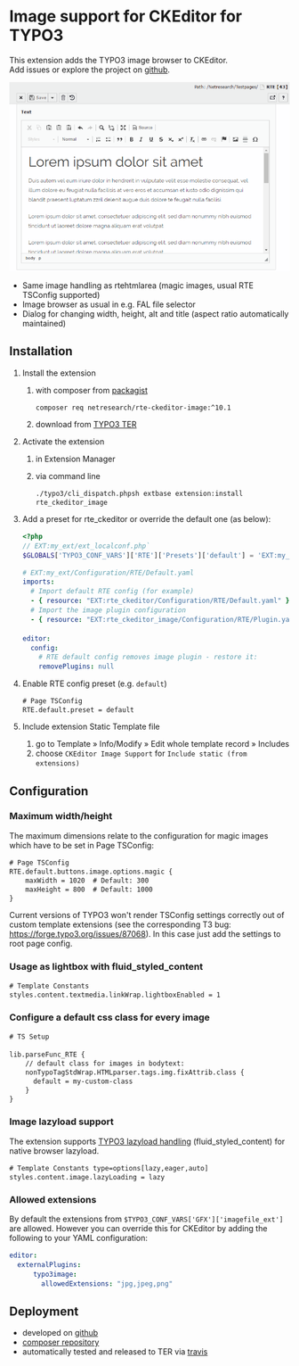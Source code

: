# Image support for CKEditor for TYPO3

This extension adds the TYPO3 image browser to CKEditor.\
Add issues or explore the project on [github](https://github.com/netresearch/t3x-rte_ckeditor_image).

<kbd>![](Resources/Public/Images/demo.gif?raw=true)</kbd>

- Same image handling as rtehtmlarea (magic images, usual RTE TSConfig supported)
- Image browser as usual in e.g. FAL file selector
- Dialog for changing width, height, alt and title (aspect ratio automatically maintained)

## Installation

1. Install the extension

    1. with composer from [packagist](https://packagist.org/packages/netresearch/rte-ckeditor-image)
    
        ```shell
        composer req netresearch/rte-ckeditor-image:^10.1
        ```

    2. download from [TYPO3 TER](https://extensions.typo3.org/extension/rte_ckeditor_image/)

2. Activate the extension

    1. in Extension Manager

    2. via command line

        ```shell
        ./typo3/cli_dispatch.phpsh extbase extension:install rte_ckeditor_image
        ```

3. Add a preset for rte_ckeditor or override the default one (as below):

    ```php
    <?php
    // EXT:my_ext/ext_localconf.php`
    $GLOBALS['TYPO3_CONF_VARS']['RTE']['Presets']['default'] = 'EXT:my_ext/Configuration/RTE/Default.yaml';
    ```

    ```yaml
    # EXT:my_ext/Configuration/RTE/Default.yaml
    imports:
      # Import default RTE config (for example)
      - { resource: "EXT:rte_ckeditor/Configuration/RTE/Default.yaml" }
      # Import the image plugin configuration
      - { resource: "EXT:rte_ckeditor_image/Configuration/RTE/Plugin.yaml" }

    editor:
      config:
        # RTE default config removes image plugin - restore it:
        removePlugins: null
    ```

4. Enable RTE config preset (e.g. `default`)

    ```
    # Page TSConfig
    RTE.default.preset = default
    ```

5. Include extension Static Template file

    1. go to Template » Info/Modify » Edit whole template record » Includes
    2. choose `CKEditor Image Support` for `Include static (from extensions)`

## Configuration

### Maximum width/height

The maximum dimensions relate to the configuration for magic images which have to be set in Page TSConfig:

```
# Page TSConfig
RTE.default.buttons.image.options.magic {
    maxWidth = 1020  # Default: 300
    maxHeight = 800  # Default: 1000
}
```

Current versions of TYPO3 won't render TSConfig settings correctly out of custom template extensions (see the corresponding T3 bug: https://forge.typo3.org/issues/87068).
In this case just add the settings to root page config.


### Usage as lightbox with fluid_styled_content

```
# Template Constants
styles.content.textmedia.linkWrap.lightboxEnabled = 1
```

### Configure a default css class for every image

```
# TS Setup

lib.parseFunc_RTE {
    // default class for images in bodytext:
    nonTypoTagStdWrap.HTMLparser.tags.img.fixAttrib.class {
      default = my-custom-class
    }
}
```

### Image lazyload support

The extension supports [TYPO3 lazyload handling](https://docs.typo3.org/c/typo3/cms-core/master/en-us/Changelog/10.3/Feature-90426-Browser-nativeLazyLoadingForImages.html) (fluid_styled_content) for native browser lazyload.

```
# Template Constants type=options[lazy,eager,auto]
styles.content.image.lazyLoading = lazy
```

### Allowed extensions

By default the extensions from `$TYPO3_CONF_VARS['GFX']['imagefile_ext']` are allowed. However you can override this for CKEditor by adding the following to your YAML configuration:

```yaml
editor:
  externalPlugins:
      typo3image:
        allowedExtensions: "jpg,jpeg,png"
```

## Deployment

- developed on [github](https://github.com/netresearch/t3x-rte_ckeditor_image)
- [composer repository](https://packagist.org/packages/netresearch/rte-ckeditor-image)
- automatically tested and released to TER via [travis](https://travis-ci.org/netresearch/t3x-rte_ckeditor_image)
